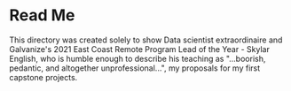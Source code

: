 # Read Me
This directory was created solely to show Data scientist extraordinaire and Galvanize's 2021 East Coast Remote Program Lead of the Year - Skylar English, who is humble enough to describe his teaching as "...boorish, pedantic, and altogether unprofessional...",  my proposals for my first capstone projects. 
 

